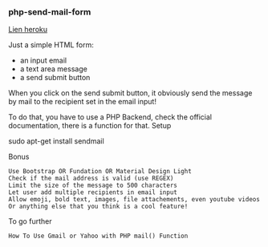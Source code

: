 ### php-send-mail-form


[Lien heroku](https://php-sendmail.herokuapp.com/)


Just a simple HTML form:

   * an input email
   * a text area message
   * a send submit button

When you click on the send submit button, it obviously send the message by mail to the recipient set in the email input!

To do that, you have to use a PHP Backend, check the official documentation, there is a function for that.
Setup

sudo apt-get install sendmail

Bonus

    Use Bootstrap OR Fundation OR Material Design Light
    Check if the mail address is valid (use REGEX)
    Limit the size of the message to 500 characters
    Let user add multiple recipients in email input
    Allow emoji, bold text, images, file attachements, even youtube videos
    Or anything else that you think is a cool feature!

To go further

    How To Use Gmail or Yahoo with PHP mail() Function

